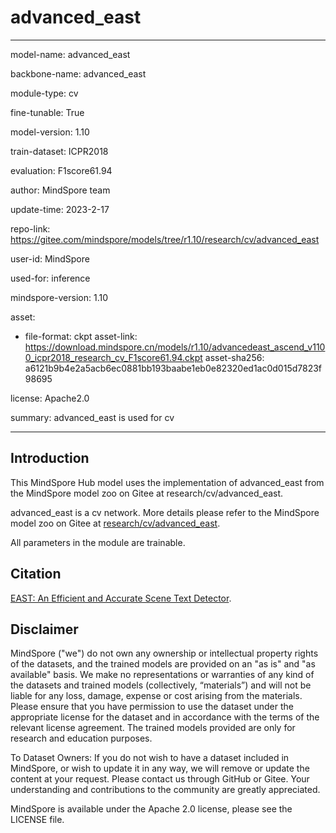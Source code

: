 # advanced_east

---

model-name: advanced_east

backbone-name: advanced_east

module-type: cv

fine-tunable: True

model-version: 1.10

train-dataset: ICPR2018

evaluation: F1score61.94

author: MindSpore team

update-time: 2023-2-17

repo-link: <https://gitee.com/mindspore/models/tree/r1.10/research/cv/advanced_east>

user-id: MindSpore

used-for: inference

mindspore-version: 1.10

asset:

-
    file-format: ckpt
    asset-link: <https://download.mindspore.cn/models/r1.10/advancedeast_ascend_v1100_icpr2018_research_cv_F1score61.94.ckpt>
    asset-sha256: a6121b9b4e2a5acb6ec0881bb193baabe1eb0e82320ed1ac0d015d7823f98695

license: Apache2.0

summary: advanced_east is used for cv

---

## Introduction

This MindSpore Hub model uses the implementation of advanced_east from the MindSpore model zoo on Gitee at research/cv/advanced_east.

advanced_east is a cv network. More details please refer to the MindSpore model zoo on Gitee at [research/cv/advanced_east](https://gitee.com/mindspore/models/blob/r1.10/research/cv/advanced_east/README.md).

All parameters in the module are trainable.

## Citation

[EAST: An Efficient and Accurate Scene Text Detector](https://arxiv.org/pdf/1704.03155v2.pdf).

## Disclaimer

MindSpore ("we") do not own any ownership or intellectual property rights of the datasets, and the trained models are provided on an "as is" and "as available" basis. We make no representations or warranties of any kind of the datasets and trained models (collectively, “materials”) and will not be liable for any loss, damage, expense or cost arising from the materials. Please ensure that you have permission to use the dataset under the appropriate license for the dataset and in accordance with the terms of the relevant license agreement. The trained models provided are only for research and education purposes.

To Dataset Owners: If you do not wish to have a dataset included in MindSpore, or wish to update it in any way, we will remove or update the content at your request. Please contact us through GitHub or Gitee. Your understanding and contributions to the community are greatly appreciated.

MindSpore is available under the Apache 2.0 license, please see the LICENSE file.
